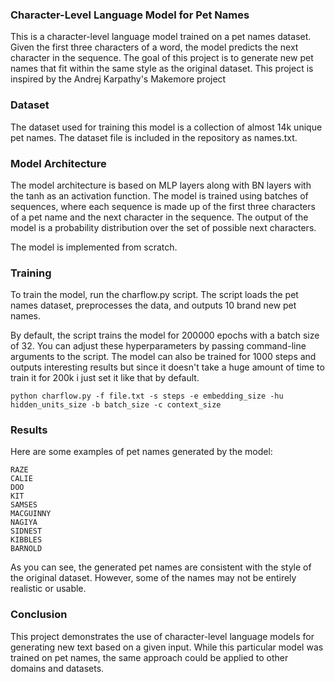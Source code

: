 ### Character-Level Language Model for Pet Names

This is a character-level language model trained on a pet names dataset. Given the first three characters of a word, the model predicts the next character in the sequence. The goal of this project is to generate new pet names that fit within the same style as the original dataset. This project is inspired by the Andrej Karpathy's Makemore project

### Dataset
The dataset used for training this model is a collection of almost 14k unique pet names. The dataset file is included in the repository as names.txt.

### Model Architecture
The model architecture is based on MLP layers along with BN layers with the tanh as an activation function. The model is trained using batches of sequences, where each sequence is made up of the first three characters of a pet name and the next character in the sequence. The output of the model is a probability distribution over the set of possible next characters.

The model is implemented from scratch. 

### Training
To train the model, run the charflow.py script. The script loads the pet names dataset, preprocesses the data, and outputs 10 brand new pet names.

By default, the script trains the model for 200000 epochs with a batch size of 32. You can adjust these hyperparameters by passing command-line arguments to the script. The model can also be trained for 1000 steps and outputs interesting results but since it doesn't take a huge amount of time to train it for 200k i just set it like that by default.

``` python charflow.py -f file.txt -s steps -e embedding_size -hu hidden_units_size -b batch_size -c context_size ```

### Results
Here are some examples of pet names generated by the model:
```
RAZE
CALIE
DOO
KIT
SAMSES
MACGUINNY
NAGIYA
SIDNEST
KIBBLES
BARNOLD
```
As you can see, the generated pet names are consistent with the style of the original dataset. However, some of the names may not be entirely realistic or usable.

### Conclusion
This project demonstrates the use of character-level language models for generating new text based on a given input. While this particular model was trained on pet names, the same approach could be applied to other domains and datasets.
